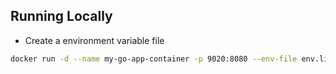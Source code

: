 
## Running Locally 
* Create a environment variable file 
``` bash
docker run -d --name my-go-app-container -p 9020:8080 --env-file env.list my-go-app
```
